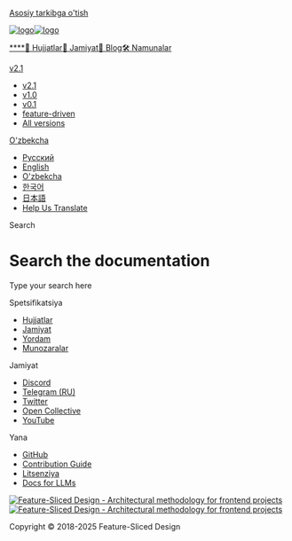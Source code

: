 [Asosiy tarkibga o'tish](#__docusaurus_skipToContent_fallback)

[![logo](/documentation/uz/img/brand/logo-primary.png)![logo](/documentation/uz/img/brand/logo-primary.png)](/documentation/uz/.md)

[****](/documentation/uz/.md)[📖 Hujjatlar](/documentation/uz/docs/get-started/overview.md)[💫 Jamiyat](/documentation/uz/community.md)[📝 Blog](/documentation/uz/blog)[🛠 Namunalar](/documentation/uz/examples.md)

[v2.1](/documentation/uz/docs/get-started/overview.md)

* [v2.1](/documentation/uz/docs/get-started/overview.md)
* [v1.0](https://feature-sliced.github.io/featureslices.dev/v1.0.html)
* [v0.1](https://feature-sliced.github.io/featureslices.dev/v0.1.html)
* [feature-driven](https://github.com/feature-sliced/documentation/tree/rc/feature-driven)
* [All versions](/documentation/uz/versions.md)

[O'zbekcha](#)

* [Русский](/documentation/ru/search)
* [English](/documentation/search)
* [O'zbekcha](/documentation/uz/search.md)
* [한국어](/documentation/kr/search)
* [日本語](/documentation/ja/search)
* [Help Us Translate](https://github.com/feature-sliced/documentation/issues/244)

[](https://discord.gg/S8MzWTUsmp)[](https://github.com/feature-sliced/documentation)

Search

# Search the documentation

Type your search here

[](https://www.algolia.com/)

Spetsifikatsiya

* [Hujjatlar](/documentation/uz/docs/get-started/overview.md)
* [Jamiyat](/documentation/uz/community.md)
* [Yordam](/documentation/uz/nav.md)
* [Munozaralar](https://github.com/feature-sliced/documentation/discussions)

Jamiyat

* [Discord](https://discord.gg/S8MzWTUsmp)
* [Telegram (RU)](https://t.me/feature_sliced)
* [Twitter](https://twitter.com/feature_sliced)
* [Open Collective](https://opencollective.com/feature-sliced)
* [YouTube](https://www.youtube.com/c/FeatureSlicedDesign)

Yana

* [GitHub](https://github.com/feature-sliced)
* [Contribution Guide](https://github.com/feature-sliced/documentation/blob/master/CONTRIBUTING.md)
* [Litsenziya](https://github.com/feature-sliced/documentation/blob/master/LICENSE)
* [Docs for LLMs](/documentation/uz/docs/llms.md)

[![Feature-Sliced Design - Architectural methodology for frontend projects](/documentation/uz/img/brand/logo-primary.png)![Feature-Sliced Design - Architectural methodology for frontend projects](/documentation/uz/img/brand/logo-primary.png)](https://github.com/feature-sliced)

Copyright © 2018-2025 Feature-Sliced Design
